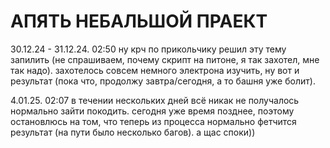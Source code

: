 # АПЯТЬ НЕБАЛЬШОЙ ПРАЕКТ
30.12.24 - 31.12.24. 02:50
ну крч по прикольчику решил эту тему запилить (не спрашиваем, почему скрипт на питоне, я так захотел, мне так надо). захотелось совсем немного электрона изучить, ну вот и результат (пока что, продолжу завтра/сегодня, а то башня уже болит).

4.01.25. 02:07
в течении нескольких дней всё никак не получалось нормально зайти покодить. сегодня уже время позднее, поэтому остановлюсь на том, что теперь из процесса нормально фетчится результат (на пути было несколько багов). а щас споки))
